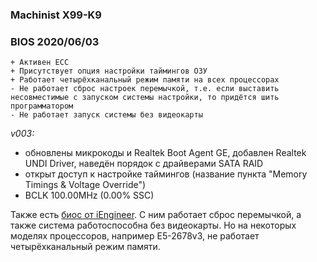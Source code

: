 ### Machinist X99-K9
### BIOS 2020/06/03

    + Активен ECC
    + Присутствует опция настройки таймингов ОЗУ
	+ Работает четырёхканальный режим памяти на всех процессорах
	- Не работает сброс настроек перемычкой, т.е. если выставить несовместимые с запуском системы настройки, то придётся шить программатором
	- Не работает запуск системы без видеокарты

*v003:*
* обновлены микрокоды и Realtek Boot Agent GE, добавлен Realtek UNDI Driver, наведён порядок с драйверами SATA RAID
* открыт доступ к настройке таймингов (название пункта "Memory Timings & Voltage Override")
* BCLK 100.00MHz (0.00% SSC)

Также есть [биос от iEngineer](https://github.com/BIOS-iEngineer/MACHINIST-X99ZV102/releases/latest). С ним работает сброс перемычкой, а также система работоспособна без видеокарты. Но на некоторых моделях процессоров, например E5-2678v3, не работает четырёхканальный режим памяти.

